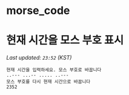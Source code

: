# morse_code
# 현재 시간을 모스 부호 표시
<!-- MORSE_TIME_START -->
_Last updated: `23:52` (KST)_

```
현재 시간을 입력하세요. 모스 부호로 바꿉니다
..--- ...-- ..... ..---
모스 부호를 다시 현재 시간으로 바꿉니다
2352
```
<!-- MORSE_TIME_END -->
